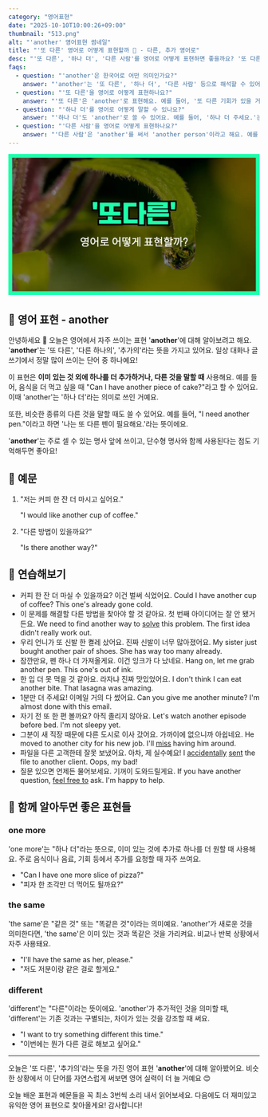 ```yaml
---
category: "영어표현"
date: "2025-10-10T10:00:26+09:00"
thumbnail: "513.png"
alt: "'another' 영어표현 썸네일"
title: "'또 다른' 영어로 어떻게 표현할까 🔄 - 다른, 추가 영어로"
desc: "'또 다른', '하나 더', '다른 사람'를 영어로 어떻게 표현하면 좋을까요? '또 다른 기회가 있을 거예요.', '하나 더 주세요.', '다른 사람에게 물어볼게요.' 등을 영어로 표현하는 법을 배워봅시다. 다양한 예문을 통해서 연습하고 본인의 표현으로 만들어 보세요."
faqs: 
  - question: "'another'은 한국어로 어떤 의미인가요?"
    answer: "'another'는 '또 다른', '하나 더', '다른 사람' 등으로 해석할 수 있어요. 비슷한 종류의 것 중에서 추가로 하나를 더 말할 때나, 다른 대상을 가리킬 때 써요."
  - question: "'또 다른'을 영어로 어떻게 표현하나요?"
    answer: "'또 다른'은 'another'로 표현해요. 예를 들어, '또 다른 기회가 있을 거예요.'는 'There will be another chance.'라고 해요."
  - question: "'하나 더'를 영어로 어떻게 말할 수 있나요?"
    answer: "'하나 더'도 'another'로 쓸 수 있어요. 예를 들어, '하나 더 주세요.'는 'Can I have another one, please?'라고 해요."
  - question: "'다른 사람'을 영어로 어떻게 표현하나요?"
    answer: "'다른 사람'은 'another'를 써서 'another person'이라고 해요. 예를 들어, '다른 사람에게 물어볼게요.'는 'I'll ask another person.'이라고 말해요."
---
```


!['another' 영어표현](./513.png)

## 🌟 영어 표현 - another

안녕하세요 👋 오늘은 영어에서 자주 쓰이는 표현 '**another**'에 대해 알아보려고 해요. '**another**'는 '또 다른', '다른 하나의', '추가의'라는 뜻을 가지고 있어요. 일상 대화나 글쓰기에서 정말 많이 쓰이는 단어 중 하나예요!

이 표현은 **이미 있는 것 외에 하나를 더 추가하거나, 다른 것을 말할 때** 사용해요. 예를 들어, 음식을 더 먹고 싶을 때 "Can I have another piece of cake?"라고 할 수 있어요. 이때 'another'는 '하나 더'라는 의미로 쓰인 거예요.

또한, 비슷한 종류의 다른 것을 말할 때도 쓸 수 있어요. 예를 들어, "I need another pen."이라고 하면 '나는 또 다른 펜이 필요해요.'라는 뜻이에요.

'**another**'는 주로 셀 수 있는 명사 앞에 쓰이고, 단수형 명사와 함께 사용된다는 점도 기억해두면 좋아요!

## 📖 예문

1. "저는 커피 한 잔 더 마시고 싶어요."

   "I would like another cup of coffee."

2. "다른 방법이 있을까요?"

   "Is there another way?"



## 💬 연습해보기

<ul data-interactive-list>

  <li data-interactive-item>
    <span data-toggler>커피 한 잔 더 마실 수 있을까요? 이건 벌써 식었어요.</span>
    <span data-answer>Could I have another cup of coffee? This one's already gone cold.</span>
  </li>

  <li data-interactive-item>
    <span data-toggler>이 문제를 해결할 다른 방법을 찾아야 할 것 같아요. 첫 번째 아이디어는 잘 안 됐거든요.</span>
    <span data-answer>We need to find another way to <a href="/blog/in-english/455.solve/">solve</a> this problem. The first idea didn't really work out.</span>
  </li>

  <li data-interactive-item>
    <span data-toggler>우리 언니가 또 신발 한 켤레 샀어요. 진짜 신발이 너무 많아졌어요.</span>
    <span data-answer>My sister just bought another pair of shoes. She has way too many already.</span>
  </li>

  <li data-interactive-item>
    <span data-toggler>잠깐만요, 펜 하나 더 가져올게요. 이건 잉크가 다 났네요.</span>
    <span data-answer>Hang on, let me grab another pen. This one's out of ink.</span>
  </li>

  <li data-interactive-item>
    <span data-toggler>한 입 더 못 먹을 것 같아요. 라자냐 진짜 맛있었어요.</span>
    <span data-answer>I don't think I can eat another bite. That lasagna was amazing.</span>
  </li>

  <li data-interactive-item>
    <span data-toggler>1분만 더 주세요! 이메일 거의 다 썼어요.</span>
    <span data-answer>Can you give me another minute? I'm almost done with this email.</span>
  </li>

  <li data-interactive-item>
    <span data-toggler>자기 전 또 한 편 볼까요? 아직 졸리지 않아요.</span>
    <span data-answer>Let's watch another episode before bed. I'm not sleepy yet.</span>
  </li>

  <li data-interactive-item>
    <span data-toggler>그분이 새 직장 때문에 다른 도시로 이사 갔어요. 가까이에 없으니까 아쉽네요.</span>
    <span data-answer>He moved to another city for his new job. I'll <a href="/blog/in-english/339.miss/">miss</a> having him around.</span>
  </li>

  <li data-interactive-item>
    <span data-toggler>파일을 다른 고객한테 잘못 보냈어요. 아차, 제 실수예요!</span>
    <span data-answer>I <a href="/blog/in-english/314.accidentally/">accidentally</a> <a href="/blog/in-english/292.send/">sent</a> the file to another client. Oops, my bad!</span>
  </li>

  <li data-interactive-item>
    <span data-toggler>질문 있으면 언제든 물어보세요. 기꺼이 도와드릴게요.</span>
    <span data-answer>If you have another question, <a href="/blog/얼마든지-영어표현/">feel free to</a> ask. I'm happy to help.</span>
  </li>

</ul>

## 🤝 함께 알아두면 좋은 표현들

### one more

'one more'는 "하나 더"라는 뜻으로, 이미 있는 것에 추가로 하나를 더 원할 때 사용해요. 주로 음식이나 음료, 기회 등에서 추가를 요청할 때 자주 쓰여요.

- "Can I have one more slice of pizza?"
- "피자 한 조각만 더 먹어도 될까요?"

### the same

'the same'은 "같은 것" 또는 "똑같은 것"이라는 의미예요. 'another'가 새로운 것을 의미한다면, 'the same'은 이미 있는 것과 똑같은 것을 가리켜요. 비교나 반복 상황에서 자주 사용돼요.

- "I'll have the same as her, please."
- "저도 저분이랑 같은 걸로 할게요."

### different

'different'는 "다른"이라는 뜻이에요. 'another'가 추가적인 것을 의미할 때, 'different'는 기존 것과는 구별되는, 차이가 있는 것을 강조할 때 써요.

- "I want to try something different this time."
- "이번에는 뭔가 다른 걸로 해보고 싶어요."

---

오늘은 '또 다른', '추가의'라는 뜻을 가진 영어 표현 '**another**'에 대해 알아봤어요. 비슷한 상황에서 이 단어를 자연스럽게 써보면 영어 실력이 더 늘 거예요 😊

오늘 배운 표현과 예문들을 꼭 최소 3번씩 소리 내서 읽어보세요. 다음에도 더 재미있고 유익한 영어 표현으로 찾아올게요! 감사합니다!

